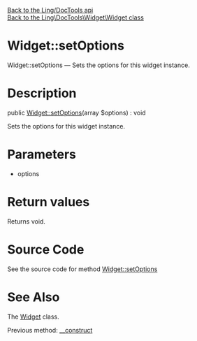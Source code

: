 [Back to the Ling/DocTools api](https://github.com/lingtalfi/DocTools/blob/master/doc/api/Ling/DocTools.md)<br>
[Back to the Ling\DocTools\Widget\Widget class](https://github.com/lingtalfi/DocTools/blob/master/doc/api/Ling/DocTools/Widget/Widget.md)


Widget::setOptions
================



Widget::setOptions — Sets the options for this widget instance.




Description
================


public [Widget::setOptions](https://github.com/lingtalfi/DocTools/blob/master/doc/api/Ling/DocTools/Widget/Widget/setOptions.md)(array $options) : void




Sets the options for this widget instance.




Parameters
================


- options

    


Return values
================

Returns void.








Source Code
===========
See the source code for method [Widget::setOptions](/blob/master/Widget/Widget.php#L37-L40)


See Also
================

The [Widget](https://github.com/lingtalfi/DocTools/blob/master/doc/api/Ling/DocTools/Widget/Widget.md) class.

Previous method: [__construct](https://github.com/lingtalfi/DocTools/blob/master/doc/api/Ling/DocTools/Widget/Widget/__construct.md)<br>

